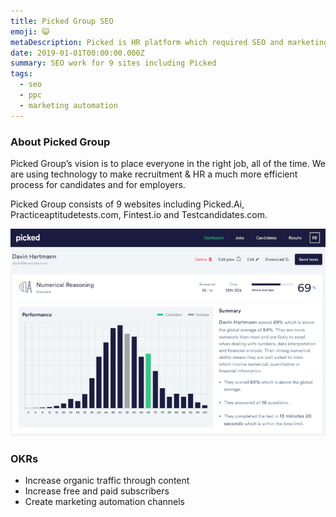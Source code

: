 ```yaml
---
title: Picked Group SEO
emoji: 😺
metaDescription: Picked is HR platform which required SEO and marketing to support with lead generation. Learn more about how I helped. 
date: 2019-01-01T00:00:00.000Z
summary: SEO work for 9 sites including Picked
tags:
  - seo
  - ppc
  - marketing automation
---
```


### About Picked Group

Picked Group’s vision is to place everyone in the right job, all of the time. We are using technology to make recruitment & HR a much more efficient process for candidates and for employers. 

Picked Group consists of 9 websites including Picked.Ai, Practiceaptitudetests.com, Fintest.io and Testcandidates.com. 

![Picked](/static/img/picked.png "Picked")

### OKRs

- Increase organic traffic through content
- Increase free and paid subscribers
- Create marketing automation channels


